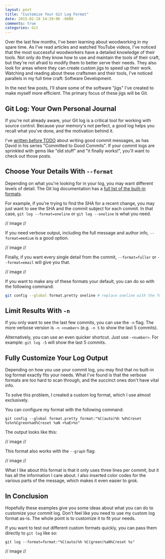 ```yaml
---
layout: post
title: "Customize Your Git Log Format"
date: 2015-02-18 14:29:06 -0800
comments: true
categories: Git
---
```


Over the last few months, I've been learning about woodworking in my spare time.
As I've read articles and watched YouTube videos, I've noticed that the most successful woodworkers have a detailed knowledge of their tools.
Not only do they know how to use and maintain the tools of their craft, but they're not afraid to modify them to better serve their needs.
They also look for areas where they can create custom jigs to speed up their work.
Watching and reading about these craftsmen and their tools, I've noticed parallels in my full time craft: Software Development.

In the next few posts, I'll share some of the software "jigs" I've created to make myself more efficient.
The primary focus of these jigs will be Git.

Git Log: Your Own Personal Journal
---

If you're not already aware, your Git log is a critical tool for working with source control.
Because your memory's not perfect, a good log helps you recall what you've done, and the motivation behind it.

I've [written before TODO](todo) about writing good commit messages, as has David in his series "Committed to Good Commits".
If your commit logs are sprinkled with gems like "did stuff" and "it finally works!", you'll want to check out those posts.

Choose Your Details With `--format`
---

Depending on what you're looking for in your log, you may want different levels of detail.
The Git log documentation has a [full list of the built-in formats](https://www.kernel.org/pub/software/scm/git/docs/git-log.html#_pretty_formats).

For example, if you're trying to find the SHA for a recent change, you may just want to see the SHA and the commit subject for each commit.
In that case, `git log --format=oneline` or `git log --oneline` is what you need.

// image //

If you need verbose output, including the full message and author info, `--format=medium` is a good option.

// image //

Finally, if you want every single detail from the commit, `--format=fuller` or `--format=email` will give you that.

// image //

If you want to make any of these formats your default, you can do so with the following command:

```sh
git config --global format.pretty oneline # replace oneline with the format you want
```

Limit Results With `-n`
---

If you only want to see the last few commits, you can use the `-n` flag.
The more verbose version is `-n <number>` (e.g. `-n 5` to show the last 5 commits).

Alternatively, you can use an even quicker shortcut.
Just use `-<number>`. For example: `git log -5` will show the last 5 commits.

Fully Customize Your Log Output
---

Depending on how you use your commit log, you may find that no built-in log format exactly fits your needs.
What I've found is that the verbose formats are too hard to scan through, and the succinct ones don't have vital info.

To solve this problem, I created a custom log format, which I use almost exclusively.

You can configure my format with the following command:

```
git config --global format.pretty format:"%C(auto)%h %d%Creset %s%n%Cgreen%ad%Creset %aN <%aE>%n"
```

The output looks like this:

// image //

This format also works with the `--graph` flag:

// image //

What I like about this format is that it only uses three lines per commit, but it has all the information I care about.
I also inserted color codes for the various parts of the message, which makes it even easier to grok.

In Conclusion
---

Hopefully these examples give you some ideas about what you can do to customize your commit log.
Don't feel like you need to use my custom log format as-is.
The whole point is to customize it to fit your needs.

If you want to test out different custom formats quickly, you can pass them directly to `git log` like so:

```
git log --format=format:"%C(auto)%h %C(green)%aN%Creset %s"
```

// image //
